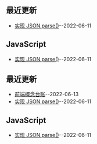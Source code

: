 ## 最近更新
- [实现 JSON.parse()](https://github.com/jannahuang/blog/issues/1)--2022-06-11
## JavaScript
- [实现 JSON.parse()](https://github.com/jannahuang/blog/issues/1)--2022-06-11
## 最近更新
- [前端概念台账](https://github.com/jannahuang/blog/issues/9)--2022-06-13
- [实现 JSON.parse()](https://github.com/jannahuang/blog/issues/1)--2022-06-11
## JavaScript
- [实现 JSON.parse()](https://github.com/jannahuang/blog/issues/1)--2022-06-11
